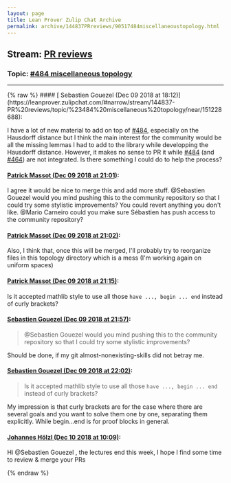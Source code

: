 ```yaml
---
layout: page
title: Lean Prover Zulip Chat Archive 
permalink: archive/144837PRreviews/90517484miscellaneoustopology.html
---
```


## Stream: [PR reviews](https://leanprover-community.github.io/archive/144837PRreviews/index.html)
### Topic: [#484 miscellaneous topology](https://leanprover-community.github.io/archive/144837PRreviews/90517484miscellaneoustopology.html)

---

<base href="https://leanprover.zulipchat.com">
{% raw %}
#### [ Sebastien Gouezel (Dec 09 2018 at 18:12)](https://leanprover.zulipchat.com/#narrow/stream/144837-PR%20reviews/topic/%23484%20miscellaneous%20topology/near/151228688):
<p>I have a lot of new material to add on top of <a href="https://github.com/leanprover/mathlib/issues/484" target="_blank" title="https://github.com/leanprover/mathlib/issues/484">#484</a>, especially on the Hausdorff distance but I think the main interest for the community would be all the missing lemmas I had to add to the library while developping the Hausdorff distance. However, it makes no sense to PR it while <a href="https://github.com/leanprover/mathlib/issues/484" target="_blank" title="https://github.com/leanprover/mathlib/issues/484">#484</a> (and <a href="https://github.com/leanprover/mathlib/issues/464" target="_blank" title="https://github.com/leanprover/mathlib/issues/464">#464</a>) are not integrated. Is there something I could do to help the process?</p>

#### [ Patrick Massot (Dec 09 2018 at 21:01)](https://leanprover.zulipchat.com/#narrow/stream/144837-PR%20reviews/topic/%23484%20miscellaneous%20topology/near/151234264):
<p>I agree it would be nice to merge this and add more stuff. <span class="user-mention" data-user-id="110050">@Sebastien Gouezel</span> would you mind pushing this to the community repository so that I could try some  stylistic improvements? You could revert anything you don't like. <span class="user-mention" data-user-id="110049">@Mario Carneiro</span> could you make sure Sébastien has push access to the community repository?</p>

#### [ Patrick Massot (Dec 09 2018 at 21:02)](https://leanprover.zulipchat.com/#narrow/stream/144837-PR%20reviews/topic/%23484%20miscellaneous%20topology/near/151234314):
<p>Also, I think that, once this will be merged, I'll probably try to reorganize files in this topology directory which is a mess (I'm working again on uniform spaces)</p>

#### [ Patrick Massot (Dec 09 2018 at 21:15)](https://leanprover.zulipchat.com/#narrow/stream/144837-PR%20reviews/topic/%23484%20miscellaneous%20topology/near/151234715):
<p>Is it accepted mathlib style to use all those <code>have ..., begin ... end</code> instead of curly brackets?</p>

#### [ Sebastien Gouezel (Dec 09 2018 at 21:57)](https://leanprover.zulipchat.com/#narrow/stream/144837-PR%20reviews/topic/%23484%20miscellaneous%20topology/near/151235986):
<blockquote>
<p><span class="user-mention" data-user-id="110050">@Sebastien Gouezel</span> would you mind pushing this to the community repository so that I could try some  stylistic improvements?</p>
</blockquote>
<p>Should be done, if my git almost-nonexisting-skills did not betray me.</p>

#### [ Sebastien Gouezel (Dec 09 2018 at 22:02)](https://leanprover.zulipchat.com/#narrow/stream/144837-PR%20reviews/topic/%23484%20miscellaneous%20topology/near/151236184):
<blockquote>
<p>Is it accepted mathlib style to use all those <code>have ..., begin ... end</code> instead of curly brackets?</p>
</blockquote>
<p>My impression is that curly brackets are for the case where there are several goals and you want to solve them one by one, separating them explicitly. While begin...end is for proof blocks in general.</p>

#### [ Johannes Hölzl (Dec 10 2018 at 10:09)](https://leanprover.zulipchat.com/#narrow/stream/144837-PR%20reviews/topic/%23484%20miscellaneous%20topology/near/151259207):
<p>Hi <span class="user-mention" data-user-id="110050">@Sebastien Gouezel</span> , the lectures end this week, I hope I find some time to review &amp; merge your PRs</p>


{% endraw %}

